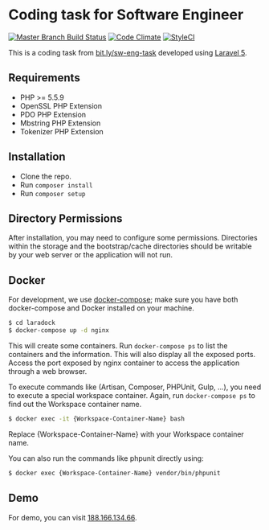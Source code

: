 Coding task for Software Engineer
===================================
[![Master Branch Build Status](https://travis-ci.org/ojhaujjwal/coding-task.svg?branch=master)](http://travis-ci.org/ojhaujjwal/coding-task)
[![Code Climate](https://codeclimate.com/github/ojhaujjwal/coding-task/badges/gpa.svg)](https://codeclimate.com/github/ojhaujjwal/coding-task)
[![StyleCI](https://styleci.io/repos/63389061/shield)](https://styleci.io/repos/63389061)

This is a coding task from [bit.ly/sw-eng-task](bit.ly/sw-eng-task) developed using [Laravel 5](https://laravel.com/docs/5.2).

## Requirements
* PHP >= 5.5.9
* OpenSSL PHP Extension
* PDO PHP Extension
* Mbstring PHP Extension
* Tokenizer PHP Extension

## Installation
* Clone the repo.
* Run `composer install`
* Run `composer setup`

## Directory Permissions
After installation, you may need to configure some permissions. Directories within the storage and the bootstrap/cache directories should be writable by your web server or the application will not run.

## Docker

For development, we use [docker-compose](https://docs.docker.com/compose/);
make sure you have both docker-compose and Docker installed on your machine.

```bash
$ cd laradock
$ docker-compose up -d nginx
```

This will create some containers. Run `docker-compose ps` to list the containers and the information. This will also display all the exposed ports. Access the port exposed by nginx container to access the application through a web browser.

To execute commands like (Artisan, Composer, PHPUnit, Gulp, ...), you need to execute a special workspace container. Again, run `docker-compose ps` to find out the Workspace container name.

```bash
$ docker exec -it {Workspace-Container-Name} bash
```

Replace {Workspace-Container-Name} with your Workspace container name. 

You can also run the commands like phpunit directly using:

```bash
$ docker exec {Workspace-Container-Name} vendor/bin/phpunit
```

## Demo
For demo, you can visit [188.166.134.66](http://188.166.134.66/).
